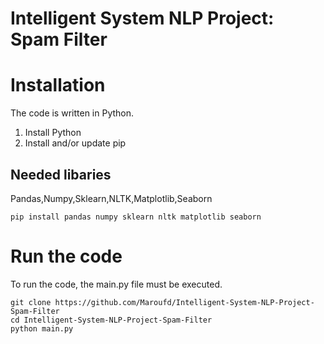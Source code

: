 # Intelligent System NLP Project: Spam Filter

# Installation
The code is written in Python.
1. Install Python
2. Install and/or update pip
## Needed libaries
Pandas,Numpy,Sklearn,NLTK,Matplotlib,Seaborn
```
pip install pandas numpy sklearn nltk matplotlib seaborn
```

# Run the code
To run the code, the main.py file must be executed. 
```
git clone https://github.com/Maroufd/Intelligent-System-NLP-Project-Spam-Filter
cd Intelligent-System-NLP-Project-Spam-Filter
python main.py
```
